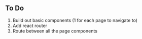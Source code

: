 ## To Do

1. Build out basic components (1 for each page to navigate to)
2. Add react router
3. Route between all the page components
